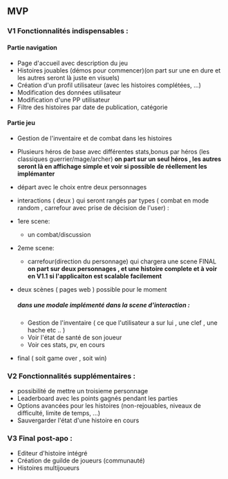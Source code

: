 ## MVP

### V1 Fonctionnalités indispensables :

#### Partie navigation

* Page d'accueil avec description du jeu
* Histoires jouables (démos pour commencer)(on part sur une en dure et les autres seront là juste en visuels)
* Création d'un profil utilisateur (avec les histoires complétées, ...)
* Modification des données utilisateur
* Modification d'une PP utilisateur
* Filtre des histoires par date de publication, catégorie

#### Partie jeu

* Gestion de l'inventaire et de combat dans les histoires
* Plusieurs héros de base avec différentes stats,bonus par héros (les classiques guerrier/mage/archer)
  **on part sur un seul héros , les autres seront là en affichage simple et voir si possible de réellement les implémanter**
* départ avec le choix entre deux personnages
* interactions ( deux ) qui seront rangés par types ( combat en mode random , carrefour avec prise de décision de l'user) :
* 1ere scene:
    * un combat/discussion
* 2eme scene:
    * carrefour(direction du personnage) qui chargera une scene FINAL
   **on part sur deux personnages , et une histoire complete et à voir en V1.1 si l'applicaiton est scalable facilement**
* deux scènes ( pages web ) possible pour le moment

  ##### dans une modale implémenté dans la scene d'interaction :

  * Gestion de l'inventaire ( ce que l'utilisateur a sur lui , une clef , une hache etc .. )
  * Voir l'état de santé de son joueur
  * Voir ces stats, pv, en cours
* final ( soit game over , soit win)

### V2 Fonctionnalités supplémentaires :

* possibilité de mettre un troisieme personnage
* Leaderboard avec les points gagnés pendant les parties
* Options avancées pour les histoires (non-rejouables, niveaux de difficulté, limite de temps, ...)
* Sauvergarder l'état d'une histoire en cours

### V3 Final post-apo :

* Editeur d'histoire intégré
* Création de guilde de joueurs (communauté)
* Histoires multijoueurs